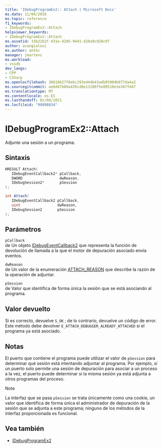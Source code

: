 ```yaml
---
title: 'IDebugProgramEx2:: Attach | Microsoft Docs'
ms.date: 11/04/2016
ms.topic: reference
f1_keywords:
- IDebugProgramEx2::Attach
helpviewer_keywords:
- IDebugProgramEx2::Attach
ms.assetid: 33b22b2f-431e-4205-9441-d28a9c928c97
author: acangialosi
ms.author: anthc
manager: jmartens
ms.workload:
- vssdk
dev_langs:
- CPP
- CSharp
ms.openlocfilehash: 30818627f8ebc293e444b43adb0590db077da4a2
ms.sourcegitcommit: ae6d47b09a439cd0e13180f5e89510e3e347fd47
ms.translationtype: MT
ms.contentlocale: es-ES
ms.lasthandoff: 02/08/2021
ms.locfileid: "99898834"
---
```

# <a name="idebugprogramex2attach"></a>IDebugProgramEx2::Attach
Adjunte una sesión a un programa.

## <a name="syntax"></a>Sintaxis

```cpp
HRESULT Attach( 
   IDebugEventCallback2* pCallback,
   DWORD                 dwReason,
   IDebugSession2*       pSession
);
```

```csharp
int Attach( 
   IDebugEventCallback2 pCallback,
   uint                 dwReason,
   IDebugSession2       pSession
);
```

## <a name="parameters"></a>Parámetros
`pCallback`\
de Un objeto [IDebugEventCallback2](../../../extensibility/debugger/reference/idebugeventcallback2.md) que representa la función de devolución de llamada a la que el motor de depuración asociado envía eventos.

`dwReason`\
de Un valor de la enumeración [ATTACH_REASON](../../../extensibility/debugger/reference/attach-reason.md) que describe la razón de la operación de adjuntar.

`pSession`\
de Valor que identifica de forma única la sesión que se está asociando al programa.

## <a name="return-value"></a>Valor devuelto
 Si es correcto, devuelve `S_OK` ; de lo contrario, devuelve un código de error. Este método debe devolver `E_ATTACH_DEBUGGER_ALREADY_ATTACHED` si el programa ya está asociado.

## <a name="remarks"></a>Notas
 El puerto que contiene el programa puede utilizar el valor de `pSession` para determinar qué sesión está intentando adjuntar al programa. Por ejemplo, si un puerto solo permite una sesión de depuración para asociar a un proceso a la vez, el puerto puede determinar si la misma sesión ya está adjunta a otros programas del proceso.

> [!NOTE]
> La interfaz que se pasa `pSession` se trata únicamente como una cookie, un valor que identifica de forma única el administrador de depuración de la sesión que se adjunta a este programa; ninguno de los métodos de la interfaz proporcionada es funcional.

## <a name="see-also"></a>Vea también
- [IDebugProgramEx2](../../../extensibility/debugger/reference/idebugprogramex2.md)
